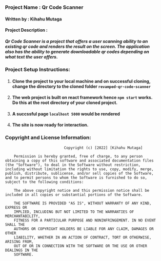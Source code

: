 ### Project Name : Qr Code Scanner

#### Written by : Kihahu Mutaga

#### Project Description :
##### Qr Code Scanner is a project that offers a user scanning ability to an existing qr code and renders the result on the screen. The application also has the ability to generate downloadable qr codes depending on what text the user offers.

### Project Setup Instructions:
1.  #### Clone the project to your local machine and on successful cloning, change the directory to the cloned folder `revamped-qr-code-scanner`

2.  #### The web project is built on react framework hence `npm start` works. Do this at the root directory of your cloned project.

3.  #### A succssful page `localhost 5000` would be rendered

4.  #### The site is now ready for interaction.
   
### Copyright and License Information:

                               Copyright (c) [2022] [Kihahu Mutaga]

        Permission is hereby granted, free of charge, to any person obtaining a copy of this software and associated documentation files (the "Software"), to deal in the Software without restriction, including without limitation the rights to use, copy, modify, merge, publish, distribute, sublicense, and/or sell copies of the Software, and to permit persons to whom the Software is furnished to do so, subject to the following conditions:

        The above copyright notice and this permission notice shall be included in all copies or substantial portions of the Software.

        THE SOFTWARE IS PROVIDED "AS IS", WITHOUT WARRANTY OF ANY KIND, EXPRESS OR
        IMPLIED, INCLUDING BUT NOT LIMITED TO THE WARRANTIES OF MERCHANTABILITY,
        FITNESS FOR A PARTICULAR PURPOSE AND NONINFRINGEMENT. IN NO EVENT SHALL THE
        AUTHORS OR COPYRIGHT HOLDERS BE LIABLE FOR ANY CLAIM, DAMAGES OR OTHER
        LIABILITY, WHETHER IN AN ACTION OF CONTRACT, TORT OR OTHERWISE, ARISING FROM,
        OUT OF OR IN CONNECTION WITH THE SOFTWARE OR THE USE OR OTHER DEALINGS IN THE
        SOFTWARE.
